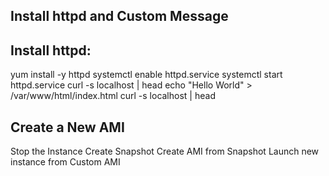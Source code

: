## Install httpd and Custom Message
## Install httpd:
yum install -y httpd
systemctl enable httpd.service
systemctl start httpd.service
curl -s localhost | head
echo "Hello World" > /var/www/html/index.html
curl -s localhost | head


## Create a New AMI

Stop the Instance 
Create Snapshot 
Create AMI from Snapshot 
Launch new instance from Custom AMI 
